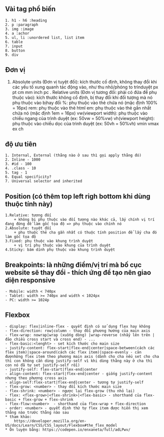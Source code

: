 
## Vài tag phổ biến
    1. h1 - h6 :heading
    2. p :paragraph
    3. img :image
    4. a :achor
    5. ul, li :unordered list, list item
    6. table
    7. input
    8. button
    9. div
## Đơn vị
1. Absolute units (Đơn vị tuyệt đối): kích thước cố định, không thay đổi khi các yếu tố xung quanh tác động vào, như thu nhỏ/phóng to trìnduyệt
   px
   pt
   cm
   mm
   inch
   pc
    . Relative units (Đơn vị tương đối: phải có đứa để phụ thuộc vào): kích thước không cố định, bị thay đổi khi đối tượng mà nó phụ thuộc vào bịhay đổi
   %: phụ thuộc vào thẻ chứa nó (mặc định 100% = 16px)
   rem: phụ thuộc vào thẻ html
   em: phụ thuộc vào thẻ gần nhất chứa nó (mặc định 1em = 16px)
   vw(viewport width): phụ thuộc vào chiều ngang của trình duyệt (ex: 50vw = 50%vw)
   vh(viewport height): phụ thuộc vào chiều dọc của trình duyệt (ex: 50vh = 50%vh)
   vmin
   vmax
   ex
   ch
## độ ưu tiên
    1. Internal, External (thằng nào ở sau thì gọi apply thằng đó)
    2. Inline - 1000
    3. #id - 100
    4. .class - 10
    5. tag - 1
    6. Equal specificity?
    7. Universal selector and inherited
## Position (có thêm top left righ bottom khi dùng thuộc tính này)
    1.Relative: tương đối
        + không bị phụ thuộc vào đối tượng nào khác cả, lấy chính vị trí đang đứng để làm gốc tọa độ => phụ thuộc vào chính nó
    2.Absolute: tuyệt đối
        + phụ thuộc thẻ cha gần nhất có thuộc tính position để lấy cha đó làm gốc tọa độ
    3.Fixed: phụ thuộc vào khung trình duyệt
        + vị trí phụ thuộc vào khung của trình duyệt
    4.Sticky: bám dính phụ thuộc vào khung trình duyệt
## Breakpoints: là những điểm/vị trí mà bố cục website sẽ thay đổi - thích ứng để tạo nên giao diện responsive
    - Mobile: width < 740px
    - Tablet: width >= 740px and width < 1024px
    - PC: width >= 1024p
## Flexbox
    - display: flex|inline-flex - quyết định có sử dụng flex hay không
    - flex-direction: row|column - thay đổi phương hướng của main axis
    - flex-wrap: nowrap|wrap (xuống dòng) |wrap-reverse (nhẩy lên trên | đảo chiều cross start và cross end) - ...
    - flex-basic:<lenght> - set kích thước cho main size
    - justify-content: flex-start|flex-end|center|space-between(cách các flex item)|space-around(cách các flex item)|space-evenly - căn đượnhững flex item theo phương main axis (dành cho cha nếu set cho cha thì con không cần dùng justify-self vì khi dùng thằng này ở cha thì con nó đã tự set justify-self rồi)
    - justify-self: flex-start|flex-end|center 
    - align-content: flex-start|flex-end|center - giống justify-content nhưng theo phương cross axis
    - align-self:flex-start|flex-end|center - tương tự justify-self
    - flex-grow: <number> - thay đổi kích thước main size
    - flex-shrink: <number> - ngược lại flex-grow (thu nhỏ lại)
    - flex: <flex-grow>|<flex-shrink>|<flex-basic> - shorthand của flex-basic + flex-grow + flex-shrink
    - flex-flow:<number>  - shorthand của flex-wrap + flex-direction
    - order: <number> - quyết định thứ tự flex item được hiển thị xem thằng nào trước thằng nào sau
    * tham khảo: 
        https://developer.mozilla.org/en-US/docs/Learn/CSS/CSS_layout/Flexbox#the_flex_model
    * Ôn luyện bằng: https://codepen.io/enxaneta/full/adLPwv/